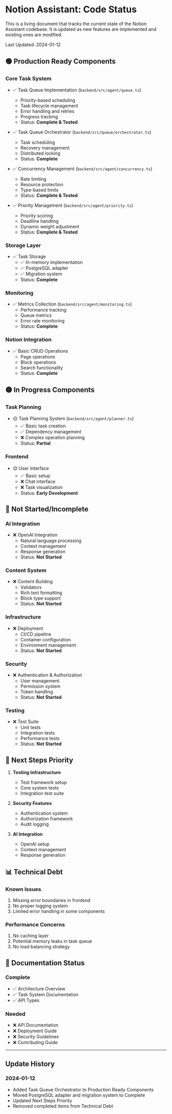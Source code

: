 # Notion Assistant: Code Status

This is a living document that tracks the current state of the Notion Assistant codebase. It is updated as new features are implemented and existing ones are modified.

Last Updated: 2024-01-12

## 🟢 Production Ready Components

### Core Task System
- ✅ Task Queue Implementation (`backend/src/agent/queue.ts`)
  - Priority-based scheduling
  - Task lifecycle management
  - Error handling and retries
  - Progress tracking
  - Status: **Complete & Tested**

- ✅ Task Queue Orchestrator (`backend/src/queue/orchestrator.ts`)
  - Task scheduling
  - Recovery management
  - Distributed locking
  - Status: **Complete**

- ✅ Concurrency Management (`backend/src/agent/concurrency.ts`)
  - Rate limiting
  - Resource protection
  - Type-based limits
  - Status: **Complete & Tested**

- ✅ Priority Management (`backend/src/agent/priority.ts`)
  - Priority scoring
  - Deadline handling
  - Dynamic weight adjustment
  - Status: **Complete & Tested**

### Storage Layer
- ✅ Task Storage
  - ✅ In-memory implementation
  - ✅ PostgreSQL adapter
  - ✅ Migration system
  - Status: **Complete**

### Monitoring
- ✅ Metrics Collection (`backend/src/agent/monitoring.ts`)
  - Performance tracking
  - Queue metrics
  - Error rate monitoring
  - Status: **Complete**

### Notion Integration
- ✅ Basic CRUD Operations
  - Page operations
  - Block operations
  - Search functionality
  - Status: **Complete**

## 🟡 In Progress Components

### Task Planning
- 🟡 Task Planning System (`backend/src/agent/planner.ts`)
  - ✅ Basic task creation
  - ✅ Dependency management
  - ❌ Complex operation planning
  - Status: **Partial**

### Frontend
- 🟡 User Interface
  - ✅ Basic setup
  - ❌ Chat interface
  - ❌ Task visualization
  - Status: **Early Development**

## 🔴 Not Started/Incomplete

### AI Integration
- ❌ OpenAI Integration
  - Natural language processing
  - Context management
  - Response generation
  - Status: **Not Started**

### Content System
- ❌ Content Building
  - Validators
  - Rich text formatting
  - Block type support
  - Status: **Not Started**

### Infrastructure
- ❌ Deployment
  - CI/CD pipeline
  - Container configuration
  - Environment management
  - Status: **Not Started**

### Security
- ❌ Authentication & Authorization
  - User management
  - Permission system
  - Token handling
  - Status: **Not Started**

### Testing
- ❌ Test Suite
  - Unit tests
  - Integration tests
  - Performance tests
  - Status: **Not Started**

## 🔄 Next Steps Priority

1. **Testing Infrastructure**
   - Test framework setup
   - Core system tests
   - Integration test suite

2. **Security Features**
   - Authentication system
   - Authorization framework
   - Audit logging

3. **AI Integration**
   - OpenAI setup
   - Context management
   - Response generation

## 📊 Technical Debt

### Known Issues
1. Missing error boundaries in frontend
2. No proper logging system
3. Limited error handling in some components

### Performance Concerns
1. No caching layer
2. Potential memory leaks in task queue
3. No load balancing strategy

## 📝 Documentation Status

### Complete
- ✅ Architecture Overview
- ✅ Task System Documentation
- ✅ API Types

### Needed
- ❌ API Documentation
- ❌ Deployment Guide
- ❌ Security Guidelines
- ❌ Contributing Guide

---

## Update History

### 2024-01-12
- Added Task Queue Orchestrator to Production Ready Components
- Moved PostgreSQL adapter and migration system to Complete
- Updated Next Steps Priority
- Removed completed items from Technical Debt 